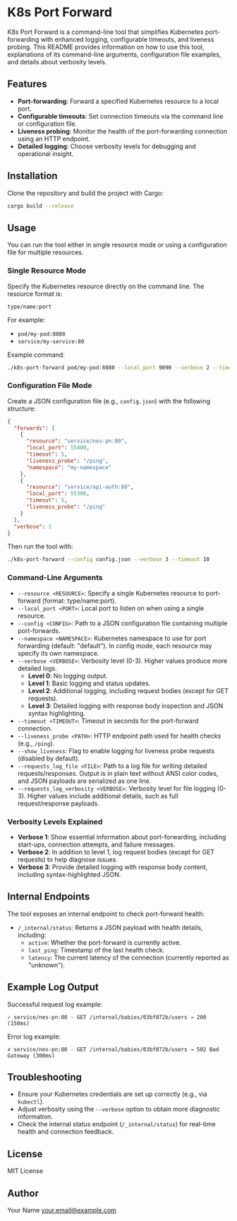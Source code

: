 # K8s Port Forward

K8s Port Forward is a command-line tool that simplifies Kubernetes port-forwarding with enhanced logging, configurable timeouts, and liveness probing. This README provides information on how to use this tool, explanations of its command-line arguments, configuration file examples, and details about verbosity levels.

## Features

- **Port-forwarding**: Forward a specified Kubernetes resource to a local port.
- **Configurable timeouts**: Set connection timeouts via the command line or configuration file.
- **Liveness probing**: Monitor the health of the port-forwarding connection using an HTTP endpoint.
- **Detailed logging**: Choose verbosity levels for debugging and operational insight.

## Installation

Clone the repository and build the project with Cargo:

```bash
cargo build --release
```

## Usage

You can run the tool either in single resource mode or using a configuration file for multiple resources.

### Single Resource Mode

Specify the Kubernetes resource directly on the command line. The resource format is:

```
type/name:port
```

For example:
- `pod/my-pod:8080`
- `service/my-service:80`

Example command:

```bash
./k8s-port-forward pod/my-pod:8080 --local_port 9090 --verbose 2 --timeout 5 --liveness_probe /ping --show_liveness
```

### Configuration File Mode

Create a JSON configuration file (e.g., `config.json`) with the following structure:

```json
{
  "forwards": [
    {
      "resource": "service/nes-pn:80",
      "local_port": 55400,
      "timeout": 5,
      "liveness_probe": "/ping",
      "namespace": "my-namespace"
    },
    {
      "resource": "service/api-auth:80",
      "local_port": 55300,
      "timeout": 5,
      "liveness_probe": "/ping"
    }
  ],
  "verbose": 1
}
```

Then run the tool with:

```bash
./k8s-port-forward --config config.json --verbose 3 --timeout 10
```

### Command-Line Arguments

- `--resource <RESOURCE>`: Specify a single Kubernetes resource to port-forward (format: type/name:port).
- `--local_port <PORT>`: Local port to listen on when using a single resource.
- `--config <CONFIG>`: Path to a JSON configuration file containing multiple port-forwards.
- `--namespace <NAMESPACE>`: Kubernetes namespace to use for port forwarding (default: "default"). In config mode, each resource may specify its own namespace.
- `--verbose <VERBOSE>`: Verbosity level (0-3). Higher values produce more detailed logs.
  - **Level 0**: No logging output.
  - **Level 1**: Basic logging and status updates.
  - **Level 2**: Additional logging, including request bodies (except for GET requests).
  - **Level 3**: Detailed logging with response body inspection and JSON syntax highlighting.
- `--timeout <TIMEOUT>`: Timeout in seconds for the port-forward connection.
- `--liveness_probe <PATH>`: HTTP endpoint path used for health checks (e.g., `/ping`).
- `--show_liveness`: Flag to enable logging for liveness probe requests (disabled by default).
- `--requests_log_file <FILE>`: Path to a log file for writing detailed requests/responses. Output is in plain text without ANSI color codes, and JSON payloads are serialized as one line.
- `--requests_log_verbosity <VERBOSE>`: Verbosity level for file logging (0-3). Higher values include additional details, such as full request/response payloads.

### Verbosity Levels Explained

- **Verbose 1**: Show essential information about port-forwarding, including start-ups, connection attempts, and failure messages.
- **Verbose 2**: In addition to level 1, log request bodies (except for GET requests) to help diagnose issues.
- **Verbose 3**: Provide detailed logging with response body content, including syntax-highlighted JSON.

## Internal Endpoints

The tool exposes an internal endpoint to check port-forward health:

- `/_internal/status`: Returns a JSON payload with health details, including:
  - `active`: Whether the port-forward is currently active.
  - `last_ping`: Timestamp of the last health check.
  - `latency`: The current latency of the connection (currently reported as "unknown").
  
## Example Log Output

Successful request log example:

```
✓ service/nes-pn:80 - GET /internal/babies/03bf072b/users → 200 (150ms)
```

Error log example:

```
✗ service/nes-pn:80 - GET /internal/babies/03bf072b/users → 502 Bad Gateway (300ms)
```

## Troubleshooting

- Ensure your Kubernetes credentials are set up correctly (e.g., via `kubectl`).
- Adjust verbosity using the `--verbose` option to obtain more diagnostic information.
- Check the internal status endpoint (`/_internal/status`) for real-time health and connection feedback.

## License

MIT License

## Author

Your Name <your.email@example.com>
